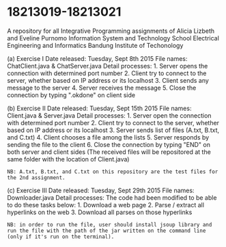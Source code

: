 # 18213019-18213021
A repository for all Integrative Programming assignments of Alicia Lizbeth and Eveline Purnomo
Information System and Technology
School Electrical Engineering and Informatics
Bandung Institute of Techonology

(a) Exercise I
    Date released: Tuesday, Sept 8th 2015
    File names: ChatClient.java & ChatServer.java
    Detail processes:
    1. Server opens the connection with determined port number
    2. Client try to connect to the server, whether based on IP address or its localhost
    3. Client sends any message to the server
    4. Server receives the message
    5. Close the connection by typing ".okdone" on client side
   
(b) Exercise II
    Date released: Tuesday, Sept 15th 2015
    File names: Client.java & Server.java
    Detail processes:
    1. Server open the connection with determined port number
    2. Client try to connect to the server, whether based on IP address or its localhost
    3. Server sends list of files (A.txt, B.txt, and C.txt)
    4. Client chooses a file among the lists
    5. Server responds by sending the file to the client
    6. Close the connection by typing "END" on both server and client sides
    (The received files will be repositored at the same folder with the location of Client.java)
    
    NB: A.txt, B.txt, and C.txt on this repository are the test files for the 2nd assignment.

(c) Exercise III
    Date released: Tuesday, Sept 29th 2015
    File names: Downloader.java
    Detail processes:
    The code had been modified to be able to do these tasks below:
    1. Download a web page
    2. Parse / extract all hyperlinks on the web
    3. Download all parses on those hyperlinks
    
    NB: in order to run the file, user should install jsoup library and run the file with the path of the jar written on the command line (only if it's run on the terminal).
    
